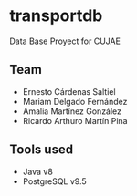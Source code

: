# transportdb
Data Base Proyect for CUJAE

## Team
- Ernesto Cárdenas Saltiel
- Mariam Delgado Fernández
- Amalia Martínez González
- Ricardo Arthuro Martín Pina

## Tools used
- Java v8
- PostgreSQL v9.5
